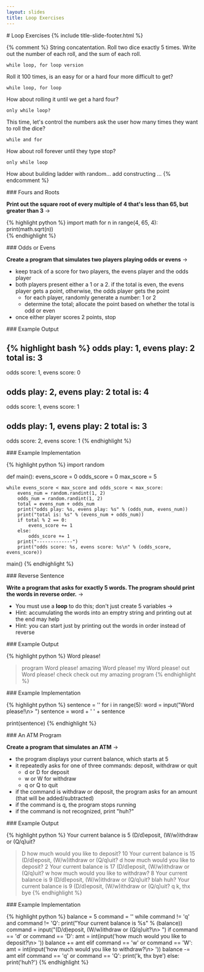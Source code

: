 ```yaml
---
layout: slides
title: Loop Exercises 
---
```

<section markdown="block" class="title-slide">
# Loop Exercises
{% include title-slide-footer.html %}
</section>

{% comment %}
String concatentation. Roll two dice exactly 5 times. Write out the number of each roll, and the sum of each roll.

	while loop, for loop version

Roll it 100 times, is an easy for or a hard four more difficult to get?

	while loop, for loop

How about rolling it until we get a hard four?

	only while loop?

This time, let's control the numbers ask the user how many times they want to roll the dice?

	while and for

How about roll forever until they type stop?

	only while loop

How about building ladder with random... add constructing ...
{% endcomment %}

<section markdown="block">
### Fours and Roots

__Print out the square root of every multiple of 4 that's less than 65, but greater than 3__ &rarr;

<div class="incremental" markdown="block">

{% highlight python %}
import math
for n in range(4, 65, 4):
    print(math.sqrt(n))    
{% endhighlight %}
</div>
</section>

<section markdown="block">
### Odds or Evens

__Create a program that simulates two players playing odds or evens__ &rarr;

* keep track of a score for two players, the evens player and the odds player
* both players present either a 1 or a 2.  if the total is even, the evens player gets a point, otherwise, the odds player gets the point
	* for each player, randomly generate a number: 1 or 2
	* determine the total; allocate the point based on whether the total is odd or even
* once either player scores 2 points, stop
</section>


<section markdown="block">
### Example Output

{% highlight bash %}
odds play: 1, evens play: 2
total is: 3
-------------
odds score: 1, evens score: 0

odds play: 2, evens play: 2
total is: 4
-------------
odds score: 1, evens score: 1

odds play: 1, evens play: 2
total is: 3
-------------
odds score: 2, evens score: 1
{% endhighlight %}
</section>

<section markdown="block">
### Example Implementation

{% highlight python %}
import random

def main():
    evens_score = 0
    odds_score = 0
    max_score = 5

    while evens_score < max_score and odds_score < max_score:
        evens_num = random.randint(1, 2)
        odds_num = random.randint(1, 2)
        total = evens_num + odds_num
        print("odds play: %s, evens play: %s" % (odds_num, evens_num))
        print("total is: %s" % (evens_num + odds_num))
        if total % 2 == 0:
            evens_score += 1
        else:
            odds_score += 1
        print("-------------")
        print("odds score: %s, evens score: %s\n" % (odds_score, evens_score))

main()
{% endhighlight %}
</section>

<section markdown="block">
### Reverse Sentence

__Write a program that asks for exactly 5 words.  The program should print the words in reverse order.__ &rarr;

* You must use a __loop__ to do this; don't just create 5 variables &rarr;  
* Hint:  accumulating the words into an emptry string and printing out at the end may help
* Hint:  you can start just by printing out the words in order instead of reverse

</section>

<section markdown="block">
###  Example Output

{% highlight python %}
Word please!
> program
Word please!
> amazing
Word please!
> my
Word please!
> out
Word please!
> check
check out my amazing program
{% endhighlight %}
</section>

<section markdown="block">
###  Example Implementation

{% highlight python %}
sentence = ''
for i in range(5):
    word = input("Word please!\n> ")
    sentence = word + ' ' + sentence

print(sentence)
{% endhighlight %}
</section>

<section markdown="block">
### An ATM Program

__Create a program that simulates an ATM__ &rarr;

* the program displays your current balance, which starts at 5
* it repeatedly asks for one of three commands: deposit, withdraw or quit
	* d or D for deposit
	* w or W for withdraw
	* q or Q to quit
* if the command is withdraw or deposit, the program asks for an amount (that will be added/subtracted)
* if the command is q, the program stops running
* if the command is not recognized, print "huh?"
</section>

<section markdown="block">
### Example Output 

{% highlight python %}
Your current balance is 5
(D/d)eposit, (W/w)ithdraw or (Q/q)uit?
> D
how much would you like to deposit?
> 10
Your current balance is 15
(D/d)eposit, (W/w)ithdraw or (Q/q)uit?
> d
how much would you like to deposit?
> 2
Your current balance is 17
(D/d)eposit, (W/w)ithdraw or (Q/q)uit?
> w
how much would you like to withdraw?
> 8
Your current balance is 9
(D/d)eposit, (W/w)ithdraw or (Q/q)uit?
> blah
huh?
Your current balance is 9
(D/d)eposit, (W/w)ithdraw or (Q/q)uit?
> q
k, thx bye
{% endhighlight %}
</section>


<section markdown="block">
### Example Implementation

{% highlight python %}
balance = 5
command = ''
while command != 'q' and command != 'Q':
    print("Your current balance is %s" % (balance))
    command = input("(D/d)eposit, (W/w)ithdraw or (Q/q)uit?\n> ")
    if command == 'd' or command == 'D':
        amt = int(input('how much would you like to deposit?\n> '))
        balance += amt
    elif command == 'w' or command == 'W':
        amt = int(input('how much would you like to withdraw?\n> '))
        balance -= amt
    elif command == 'q' or command == 'Q':
        print('k, thx bye')
    else:
        print('huh?')
{% endhighlight %}
</section>
